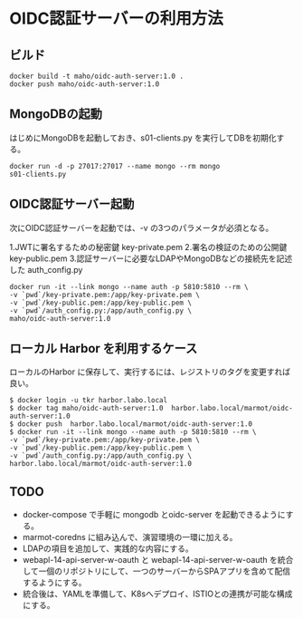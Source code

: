 # OIDC認証サーバーの利用方法


## ビルド

~~~
docker build -t maho/oidc-auth-server:1.0 .
docker push maho/oidc-auth-server:1.0
~~~


## MongoDBの起動

はじめにMongoDBを起動しておき、s01-clients.py を実行してDBを初期化する。

~~~
docker run -d -p 27017:27017 --name mongo --rm mongo
s01-clients.py
~~~


## OIDC認証サーバー起動

次にOIDC認証サーバーを起動では、-v の3つのパラメータが必須となる。

1.JWTに署名するための秘密鍵 key-private.pem
2.署名の検証のための公開鍵  key-public.pem
3.認証サーバーに必要なLDAPやMongoDBなどの接続先を記述した auth_config.py

~~~
docker run -it --link mongo --name auth -p 5810:5810 --rm \
-v `pwd`/key-private.pem:/app/key-private.pem \
-v `pwd`/key-public.pem:/app/key-public.pem \
-v `pwd`/auth_config.py:/app/auth_config.py \
maho/oidc-auth-server:1.0
~~~


## ローカル Harbor を利用するケース

ローカルのHarbor に保存して、実行するには、レジストリのタグを変更すれば良い。

~~~
$ docker login -u tkr harbor.labo.local
$ docker tag maho/oidc-auth-server:1.0  harbor.labo.local/marmot/oidc-auth-server:1.0 
$ docker push  harbor.labo.local/marmot/oidc-auth-server:1.0
$ docker run -it --link mongo --name auth -p 5810:5810 --rm \
-v `pwd`/key-private.pem:/app/key-private.pem \
-v `pwd`/key-public.pem:/app/key-public.pem \
-v `pwd`/auth_config.py:/app/auth_config.py \
harbor.labo.local/marmot/oidc-auth-server:1.0
~~~


## TODO
* docker-compose で手軽に mongodb とoidc-server を起動できるようにする。
* marmot-coredns に組み込んで、演習環境の一環に加える。
* LDAPの項目を追加して、実践的な内容にする。
* webapl-14-api-server-w-oauth と webapl-14-api-server-w-oauth を統合して一個のリポジトリにして、一つのサーバーからSPAアプリを含めて配信するようにする。
* 統合後は、YAMLを準備して、K8sへデプロイ、ISTIOとの連携が可能な構成にする。





